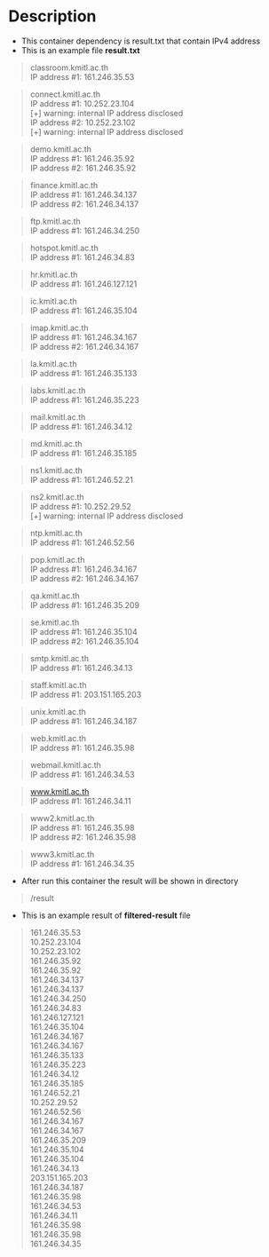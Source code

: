 # Description
* This container dependency is result.txt that contain IPv4 address
* This is an example file **result.txt**
> classroom.kmitl.ac.th\
IP address #1: 161.246.35.53

> connect.kmitl.ac.th\
IP address #1: 10.252.23.104\
[+] warning: internal IP address disclosed\
IP address #2: 10.252.23.102\
[+] warning: internal IP address disclosed

> demo.kmitl.ac.th\
IP address #1: 161.246.35.92\
IP address #2: 161.246.35.92

> finance.kmitl.ac.th\
IP address #1: 161.246.34.137\
IP address #2: 161.246.34.137

> ftp.kmitl.ac.th\
IP address #1: 161.246.34.250

> hotspot.kmitl.ac.th\
IP address #1: 161.246.34.83

> hr.kmitl.ac.th\
IP address #1: 161.246.127.121

> ic.kmitl.ac.th\
IP address #1: 161.246.35.104

> imap.kmitl.ac.th\
IP address #1: 161.246.34.167\
IP address #2: 161.246.34.167

> la.kmitl.ac.th\
IP address #1: 161.246.35.133

> labs.kmitl.ac.th\
IP address #1: 161.246.35.223

> mail.kmitl.ac.th\
IP address #1: 161.246.34.12

> md.kmitl.ac.th\
IP address #1: 161.246.35.185

> ns1.kmitl.ac.th\
IP address #1: 161.246.52.21

> ns2.kmitl.ac.th\
IP address #1: 10.252.29.52\
[+] warning: internal IP address disclosed

> ntp.kmitl.ac.th\
IP address #1: 161.246.52.56

> pop.kmitl.ac.th\
IP address #1: 161.246.34.167\
IP address #2: 161.246.34.167

> qa.kmitl.ac.th\
IP address #1: 161.246.35.209

> se.kmitl.ac.th\
IP address #1: 161.246.35.104\
IP address #2: 161.246.35.104

> smtp.kmitl.ac.th\
IP address #1: 161.246.34.13

> staff.kmitl.ac.th\
IP address #1: 203.151.165.203

> unix.kmitl.ac.th\
IP address #1: 161.246.34.187

> web.kmitl.ac.th\
IP address #1: 161.246.35.98

> webmail.kmitl.ac.th\
IP address #1: 161.246.34.53

> www.kmitl.ac.th \
IP address #1: 161.246.34.11

> www2.kmitl.ac.th\
IP address #1: 161.246.35.98\
IP address #2: 161.246.35.98

> www3.kmitl.ac.th\
IP address #1: 161.246.34.35

* After run this container the result will be shown in directory
> /result
* This is an example result of **filtered-result** file
> 161.246.35.53\
10.252.23.104\
10.252.23.102\
161.246.35.92\
161.246.35.92\
161.246.34.137\
161.246.34.137\
161.246.34.250\
161.246.34.83\
161.246.127.121\
161.246.35.104\
161.246.34.167\
161.246.34.167\
161.246.35.133\
161.246.35.223\
161.246.34.12\
161.246.35.185\
161.246.52.21\
10.252.29.52\
161.246.52.56\
161.246.34.167\
161.246.34.167\
161.246.35.209\
161.246.35.104\
161.246.35.104\
161.246.34.13\
203.151.165.203\
161.246.34.187\
161.246.35.98\
161.246.34.53\
161.246.34.11\
161.246.35.98\
161.246.35.98\
161.246.34.35
